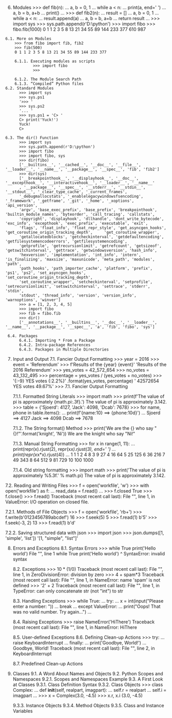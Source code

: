  6. Modules
    >>> def fib(n):
    ...     a, b = 0, 1
    ...     while a < n:
    ...             print(a, end=' ')
    ...             a, b = b, a+b
    ...     print()
    ...
    >>> def fib2(n):
    ...     result = []
    ...     a, b = 0, 1
    ...     while a < n:
    ...             result.append(a)
    ...             a, b = b, a+b
    ...     return result
    ...
    >>> import sys
    >>> sys.path.append(r'D:\python')
    >>> import fibo
    >>> fibo.fib(1000)
    0 1 1 2 3 5 8 13 21 34 55 89 144 233 377 610 987
    
    6.1. More on Modules
        >>> from fibo import fib, fib2
        >>> fib(500)
        0 1 1 2 3 5 8 13 21 34 55 89 144 233 377
        
        6.1.1. Executing modules as scripts
                >>> import fibo
                >>>

        6.1.2. The Module Search Path
        6.1.3. “Compiled” Python files
    6.2. Standard Modules
          >>> import sys
          >>> sys.ps1
          '>>> '
          >>> sys.ps2
          '... '
          >>> sys.ps1 = 'C> '
          C> print('Yuck!')
          Yuck!
          C>
          
    6.3. The dir() Function
          >>> import sys
          >>> sys.path.append(r'D:\python')
          >>> import fibo
          >>> import fibo, sys
          >>> dir(fibo)
          ['__builtins__', '__cached__', '__doc__', '__file__', '__loader__', '__name__', '__package__', '__spec__', 'fib', 'fib2']
          >>> dir(sys)
          ['__breakpointhook__', '__displayhook__', '__doc__', '__excepthook__', '__interactivehook__', '__loader__', '__name__'
          , '__package__', '__spec__', '__stderr__', '__stdin__', '__stdout__', '_clear_type_cache', '_current_frames', 
          '_debugmallocstats', '_enablelegacywindowsfsencoding', '_framework', '_getframe', '_git', '_home', '_xoptions', 'api_version',
          'argv', 'base_exec_prefix', 'base_prefix', 'breakpointhook', 'builtin_module_names', 'byteorder', 'call_tracing', 'callstats',
          'copyright', 'displayhook', 'dllhandle', 'dont_write_bytecode', 'exc_info', 'excepthook', 'exec_prefix', 'executable', 'exit',
          'flags', 'float_info', 'float_repr_style', 'get_asyncgen_hooks', 'get_coroutine_origin_tracking_depth',     'get_coroutine_wrapper',
          'getallocatedblocks', 'getcheckinterval', 'getdefaultencoding', 'getfilesystemencodeerrors', 'getfilesystemencoding',
          'getprofile', 'getrecursionlimit', 'getrefcount', 'getsizeof', 'getswitchinterval', 'gettrace', 'getwindowsversion', 'hash_info',
          'hexversion', 'implementation', 'int_info', 'intern', 'is_finalizing', 'maxsize', 'maxunicode', 'meta_path', 'modules', 'path',
          'path_hooks', 'path_importer_cache', 'platform', 'prefix', 'ps1', 'ps2', 'set_asyncgen_hooks', 'set_coroutine_origin_tracking_depth',
          'set_coroutine_wrapper', 'setcheckinterval', 'setprofile', 'setrecursionlimit', 'setswitchinterval', 'settrace', 'stderr', 'stdin',
          'stdout', 'thread_info', 'version', 'version_info', 'warnoptions', 'winver']
          >>> a = [1, 2, 3, 4, 5]
          >>> import fibo
          >>> fib = fibo.fib
          >>> dir()
          ['__annotations__', '__builtins__', '__doc__', '__loader__', '__name__', '__package__', '__spec__', 'a', 'fib', 'fibo', 'sys']
          
     6.4. Packages
          6.4.1. Importing * From a Package
          6.4.2. Intra-package References
          6.4.3. Packages in Multiple Directories
          
7. Input and Output
    7.1. Fancier Output Formatting
        >>> year = 2016
        >>> event = 'Referendum'
        >>> f'Results of the {year} {event}'
        'Results of the 2016 Referendum'
        >>> yes_votes = 42_572_654
        >>> no_votes = 43_132_495
        >>> percentage = yes_votes / (yes_votes + no_votes)
        >>> '{:-9} YES votes {:2.2%}' .format(yes_votes, percentage)
        ' 42572654 YES votes 49.67%'
        >>> 7.1. Fancier Output Formatting
        
     7.1.1. Formatted String Literals
            >>> import math
            >>> print(f'The value of pi is approximately {math.pi:.3f}.')
            The value of pi is approximately 3.142.
            >>> table = {'Sjoerd': 4127, 'Jack': 4098, 'Dcab': 7678}
            >>> for name, phone in table.items():
            ...     print(f'{name:10} ==> {phone:10d}')
            ...
            Sjoerd     ==>       4127
            Jack       ==>       4098
            Dcab       ==>       7678
            
     7.1.2. The String format() Method
            >>> print('We are the {} who say "{}!"'.format('knight', 'Ni'))
            We are the knight who say "Ni!"
            
     7.1.3. Manual String Formatting
            >>> for x in range(1, 11):
            ...     print(repr(x).rjust(2), repr(x*x).rjust(3), end=' ')
            ...     print(repr(x*x*x).rjust(4))
            ...
             1   1    1
             2   4    8
             3   9   27
             4  16   64
             5  25  125
             6  36  216
             7  49  343
             8  64  512
             9  81  729
            10 100 1000
            
     7.1.4. Old string formatting
            >>> import math
            >>> print('The value of pi is approximately %5.3f.' % math.pi)
            The value of pi is approximately 3.142.
            
7.2. Reading and Writing Files
      >>> f = open('workfile', 'w')
      >>> with open('workfile') as f:
      ...     read_data = f.read()
      ...
      >>> f.closed
      True 
      >>> f.close()
      >>> f.read()
      Traceback (most recent call last):
        File "<stdin>", line 1, in <module>
      ValueError: I/O operation on closed file.
      
   7.2.1. Methods of File Objects
          >>> f = open('workfile', 'rb+')
          >>> f.write(b'0123456789abcdef')
          16
          >>> f.seek(5)
          5
          >>> f.read(1)
          b'5'
          >>> f.seek(-3, 2)
          13
          >>> f.read(1)
          b'd'
          
   7.2.2. Saving structured data with json
          >>> import json
          >>> json.dumps([1, 'simple', 'list'])
          '[1, "simple", "list"]'
 
 8. Errors and Exceptions
    8.1. Syntax Errors
          >>> while True print('Hello world')
            File "<stdin>", line 1
              while True print('Hello world')
                             ^
          SyntaxError: invalid syntax
  
    8.2. Exceptions
          >>> 10 * (1/0)
          Traceback (most recent call last):
            File "<stdin>", line 1, in <module>
          ZeroDivisionError: division by zero
          >>> 4 + spam*3
          Traceback (most recent call last):
            File "<stdin>", line 1, in <module>
          NameError: name 'spam' is not defined
          >>> '2' + 2
          Traceback (most recent call last):
            File "<stdin>", line 1, in <module>
          TypeError: can only concatenate str (not "int") to str
  
    8.3. Handling Exceptions
          >>> while True:
              ...     try:
              ...             x = int(input("Please enter a number: "))
              ...             break
              ...     except ValueError:
              ...             print("Oops! That was no valid number. Try again...")
              ...
              
    8.4. Raising Exceptions
          >>> raise NameError('HiThere')
          Traceback (most recent call last):
            File "<stdin>", line 1, in <module>
          NameError: HiThere
  
    8.5. User-defined Exceptions
    8.6. Defining Clean-up Actions
          >>> try:
          ...     raise KeyboardInterrupt
          ... finally:
          ...     print('Goodbye, World!')
          ...
          Goodbye, World!
          Traceback (most recent call last):
            File "<stdin>", line 2, in <module>
          KeyboardInterrupt
  
    8.7. Predefined Clean-up Actions
 9. Classes
    9.1. A Word About Names and Objects
    9.2. Python Scopes and Namespaces
        9.2.1. Scopes and Namespaces Example
    9.3. A First Look at Classes
        9.3.1. Class Definition Syntax
        9.3.2. Class Objects
                >>> class Complex:
                ...     def __init__(self, realpart, imagpart):
                ...             self.r = realpart
                ...             self.i = imagpart
                ...
                >>> x = Complex(3.0, -4.5)
                >>> x.r, x.i
                (3.0, -4.5)
                
       9.3.3. Instance Objects
       9.3.4. Method Objects
       9.3.5. Class and Instance Variables
       
  
          
          
          
            
            
               

